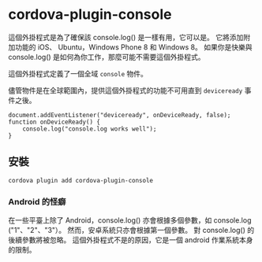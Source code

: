 <!---
    Licensed to the Apache Software Foundation (ASF) under one
    or more contributor license agreements.  See the NOTICE file
    distributed with this work for additional information
    regarding copyright ownership.  The ASF licenses this file
    to you under the Apache License, Version 2.0 (the
    "License"); you may not use this file except in compliance
    with the License.  You may obtain a copy of the License at

      http://www.apache.org/licenses/LICENSE-2.0

    Unless required by applicable law or agreed to in writing,
    software distributed under the License is distributed on an
    "AS IS" BASIS, WITHOUT WARRANTIES OR CONDITIONS OF ANY
    KIND, either express or implied.  See the License for the
    specific language governing permissions and limitations
    under the License.
-->

# cordova-plugin-console

這個外掛程式是為了確保該 console.log() 是一樣有用，它可以是。 它將添加附加功能的 iOS、 Ubuntu，Windows Phone 8 和 Windows 8。 如果你是快樂與 console.log() 是如何為你工作，那麼可能不需要這個外掛程式。

這個外掛程式定義了一個全域 `console` 物件。

儘管物件是在全球範圍內，提供這個外掛程式的功能不可用直到 `deviceready` 事件之後。

    document.addEventListener("deviceready", onDeviceReady, false);
    function onDeviceReady() {
        console.log("console.log works well");
    }

## 安裝

    cordova plugin add cordova-plugin-console

### Android 的怪癖

在一些平臺上除了 Android，console.log() 亦會根據多個參數，如 console.log ("1"、"2"、"3"）。 然而，安卓系統只亦會根據第一個參數。 對 console.log() 的後續參數將被忽略。 這個外掛程式不是的原因，它是一個 android 作業系統本身的限制。
